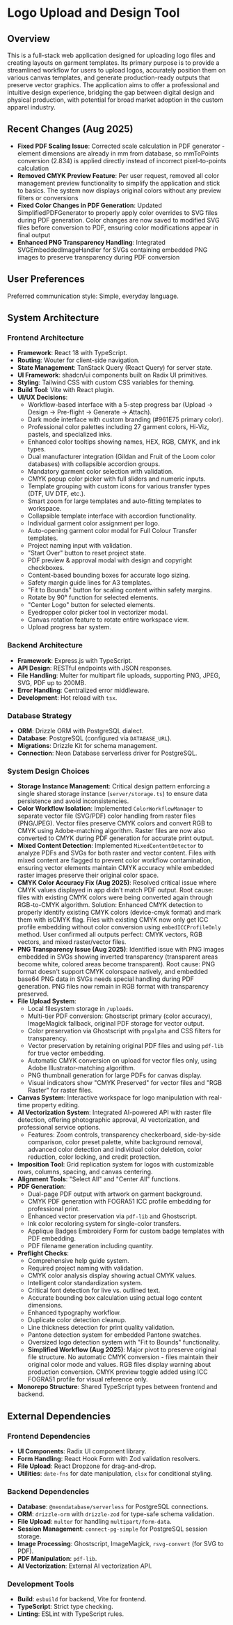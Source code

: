 # Logo Upload and Design Tool

## Overview
This is a full-stack web application designed for uploading logo files and creating layouts on garment templates. Its primary purpose is to provide a streamlined workflow for users to upload logos, accurately position them on various canvas templates, and generate production-ready outputs that preserve vector graphics. The application aims to offer a professional and intuitive design experience, bridging the gap between digital design and physical production, with potential for broad market adoption in the custom apparel industry.

## Recent Changes (Aug 2025)
- **Fixed PDF Scaling Issue**: Corrected scale calculation in PDF generator - element dimensions are already in mm from database, so mmToPoints conversion (2.834) is applied directly instead of incorrect pixel-to-points calculation
- **Removed CMYK Preview Feature**: Per user request, removed all color management preview functionality to simplify the application and stick to basics. The system now displays original colors without any preview filters or conversions
- **Fixed Color Changes in PDF Generation**: Updated SimplifiedPDFGenerator to properly apply color overrides to SVG files during PDF generation. Color changes are now saved to modified SVG files before conversion to PDF, ensuring color modifications appear in final output
- **Enhanced PNG Transparency Handling**: Integrated SVGEmbeddedImageHandler for SVGs containing embedded PNG images to preserve transparency during PDF conversion

## User Preferences
Preferred communication style: Simple, everyday language.

## System Architecture

### Frontend Architecture
- **Framework**: React 18 with TypeScript.
- **Routing**: Wouter for client-side navigation.
- **State Management**: TanStack Query (React Query) for server state.
- **UI Framework**: shadcn/ui components built on Radix UI primitives.
- **Styling**: Tailwind CSS with custom CSS variables for theming.
- **Build Tool**: Vite with React plugin.
- **UI/UX Decisions**:
    - Workflow-based interface with a 5-step progress bar (Upload → Design → Pre-flight → Generate → Attach).
    - Dark mode interface with custom branding (#961E75 primary color).
    - Professional color palettes including 27 garment colors, Hi-Viz, pastels, and specialized inks.
    - Enhanced color tooltips showing names, HEX, RGB, CMYK, and ink types.
    - Dual manufacturer integration (Gildan and Fruit of the Loom color databases) with collapsible accordion groups.
    - Mandatory garment color selection with validation.
    - CMYK popup color picker with full sliders and numeric inputs.
    - Template grouping with custom icons for various transfer types (DTF, UV DTF, etc.).
    - Smart zoom for large templates and auto-fitting templates to workspace.
    - Collapsible template interface with accordion functionality.
    - Individual garment color assignment per logo.
    - Auto-opening garment color modal for Full Colour Transfer templates.
    - Project naming input with validation.
    - "Start Over" button to reset project state.
    - PDF preview & approval modal with design and copyright checkboxes.
    - Content-based bounding boxes for accurate logo sizing.
    - Safety margin guide lines for A3 templates.
    - "Fit to Bounds" button for scaling content within safety margins.
    - Rotate by 90° function for selected elements.
    - "Center Logo" button for selected elements.
    - Eyedropper color picker tool in vectorizer modal.
    - Canvas rotation feature to rotate entire workspace view.
    - Upload progress bar system.

### Backend Architecture
- **Framework**: Express.js with TypeScript.
- **API Design**: RESTful endpoints with JSON responses.
- **File Handling**: Multer for multipart file uploads, supporting PNG, JPEG, SVG, PDF up to 200MB.
- **Error Handling**: Centralized error middleware.
- **Development**: Hot reload with `tsx`.

### Database Strategy
- **ORM**: Drizzle ORM with PostgreSQL dialect.
- **Database**: PostgreSQL (configured via `DATABASE_URL`).
- **Migrations**: Drizzle Kit for schema management.
- **Connection**: Neon Database serverless driver for PostgreSQL.

### System Design Choices
- **Storage Instance Management**: Critical design pattern enforcing a single shared storage instance (`server/storage.ts`) to ensure data persistence and avoid inconsistencies.
- **Color Workflow Isolation**: Implemented `ColorWorkflowManager` to separate vector file (SVG/PDF) color handling from raster files (PNG/JPEG). Vector files preserve CMYK colors and convert RGB to CMYK using Adobe-matching algorithm. Raster files are now also converted to CMYK during PDF generation for accurate print output.
- **Mixed Content Detection**: Implemented `MixedContentDetector` to analyze PDFs and SVGs for both raster and vector content. Files with mixed content are flagged to prevent color workflow contamination, ensuring vector elements maintain CMYK accuracy while embedded raster images preserve their original color space.
- **CMYK Color Accuracy Fix (Aug 2025)**: Resolved critical issue where CMYK values displayed in app didn't match PDF output. Root cause: files with existing CMYK colors were being converted again through RGB-to-CMYK algorithm. Solution: Enhanced CMYK detection to properly identify existing CMYK colors (device-cmyk format) and mark them with isCMYK flag. Files with existing CMYK now only get ICC profile embedding without color conversion using `embedICCProfileOnly` method. User confirmed all outputs perfect: CMYK vectors, RGB vectors, and mixed raster/vector files.
- **PNG Transparency Issue (Aug 2025)**: Identified issue with PNG images embedded in SVGs showing inverted transparency (transparent areas become white, colored areas become transparent). Root cause: PNG format doesn't support CMYK colorspace natively, and embedded base64 PNG data in SVGs needs special handling during PDF generation. PNG files now remain in RGB format with transparency preserved.
- **File Upload System**:
    - Local filesystem storage in `/uploads`.
    - Multi-tier PDF conversion: Ghostscript primary (color accuracy), ImageMagick fallback, original PDF storage for vector output.
    - Color preservation via Ghostscript with `pngalpha` and CSS filters for transparency.
    - Vector preservation by retaining original PDF files and using `pdf-lib` for true vector embedding.
    - Automatic CMYK conversion on upload for vector files only, using Adobe Illustrator-matching algorithm.
    - PNG thumbnail generation for large PDFs for canvas display.
    - Visual indicators show "CMYK Preserved" for vector files and "RGB Raster" for raster files.
- **Canvas System**: Interactive workspace for logo manipulation with real-time property editing.
- **AI Vectorization System**: Integrated AI-powered API with raster file detection, offering photographic approval, AI vectorization, and professional service options.
    - Features: Zoom controls, transparency checkerboard, side-by-side comparison, color preset palette, white background removal, advanced color detection and individual color deletion, color reduction, color locking, and credit protection.
- **Imposition Tool**: Grid replication system for logos with customizable rows, columns, spacing, and canvas centering.
- **Alignment Tools**: "Select All" and "Center All" functions.
- **PDF Generation**:
    - Dual-page PDF output with artwork on garment background.
    - CMYK PDF generation with FOGRA51 ICC profile embedding for professional print.
    - Enhanced vector preservation via `pdf-lib` and Ghostscript.
    - Ink color recoloring system for single-color transfers.
    - Applique Badges Embroidery Form for custom badge templates with PDF embedding.
    - PDF filename generation including quantity.
- **Preflight Checks**:
    - Comprehensive help guide system.
    - Required project naming with validation.
    - CMYK color analysis display showing actual CMYK values.
    - Intelligent color standardization system.
    - Critical font detection for live vs. outlined text.
    - Accurate bounding box calculation using actual logo content dimensions.
    - Enhanced typography workflow.
    - Duplicate color detection cleanup.
    - Line thickness detection for print quality validation.
    - Pantone detection system for embedded Pantone swatches.
    - Oversized logo detection system with "Fit to Bounds" functionality.
    - **Simplified Workflow (Aug 2025)**: Major pivot to preserve original file structure. No automatic CMYK conversion - files maintain their original color mode and values. RGB files display warning about production conversion. CMYK preview toggle added using ICC FOGRA51 profile for visual reference only.
- **Monorepo Structure**: Shared TypeScript types between frontend and backend.

## External Dependencies

### Frontend Dependencies
- **UI Components**: Radix UI component library.
- **Form Handling**: React Hook Form with Zod validation resolvers.
- **File Upload**: React Dropzone for drag-and-drop.
- **Utilities**: `date-fns` for date manipulation, `clsx` for conditional styling.

### Backend Dependencies
- **Database**: `@neondatabase/serverless` for PostgreSQL connections.
- **ORM**: `drizzle-orm` with `drizzle-zod` for type-safe schema validation.
- **File Upload**: `multer` for handling `multipart/form-data`.
- **Session Management**: `connect-pg-simple` for PostgreSQL session storage.
- **Image Processing**: Ghostscript, ImageMagick, `rsvg-convert` (for SVG to PDF).
- **PDF Manipulation**: `pdf-lib`.
- **AI Vectorization**: External AI vectorization API.

### Development Tools
- **Build**: `esbuild` for backend, Vite for frontend.
- **TypeScript**: Strict type checking.
- **Linting**: ESLint with TypeScript rules.
